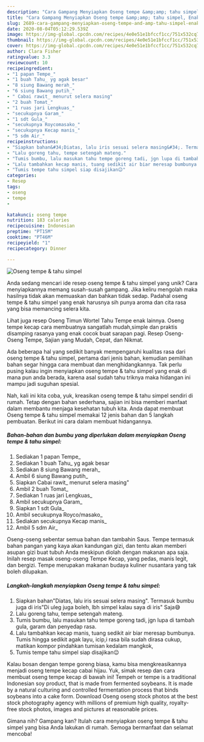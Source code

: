 ```yaml
---
description: "Cara Gampang Menyiapkan Oseng tempe &amp;amp; tahu simpel, Enak"
title: "Cara Gampang Menyiapkan Oseng tempe &amp;amp; tahu simpel, Enak"
slug: 2689-cara-gampang-menyiapkan-oseng-tempe-and-amp-tahu-simpel-enak
date: 2020-08-04T05:12:29.539Z
image: https://img-global.cpcdn.com/recipes/4e0e51e1bfccf1cc/751x532cq70/oseng-tempe-tahu-simpel-foto-resep-utama.jpg
thumbnail: https://img-global.cpcdn.com/recipes/4e0e51e1bfccf1cc/751x532cq70/oseng-tempe-tahu-simpel-foto-resep-utama.jpg
cover: https://img-global.cpcdn.com/recipes/4e0e51e1bfccf1cc/751x532cq70/oseng-tempe-tahu-simpel-foto-resep-utama.jpg
author: Clara Fisher
ratingvalue: 3.3
reviewcount: 10
recipeingredient:
- "1 papan Tempe_"
- "1 buah Tahu_ yg agak besar"
- "8 siung Bawang merah_"
- "6 siung Bawang putih_"
- " Cabai rawit_ menurut selera masing"
- "2 buah Tomat_"
- "1 ruas jari Lengkuas_"
- "secukupnya Garam_"
- "1 sdt Gula_"
- "secukupnya Roycomasako_"
- "secukupnya Kecap manis_"
- "5 sdm Air_"
recipeinstructions:
- "Siapkan bahan&#34;Diatas, lalu iris sesuai selera masing&#34;. Termasuk bumbu juga di iris&#34;Di uleg juga boleh, lbh simpel kalau saya di iris&#34; Saja😅"
- "Lalu goreng tahu, tempe setengah mateng."
- "Tumis bumbu, lalu masukan tahu tempe goreng tadi, jgn lupa di tambah gula, garam dan penyedap rasa."
- "Lalu tambahkan kecap manis, tuang sedikit air biar meresap bumbunya. Tumis hingga sedikit agak layu, icip,i rasa bila sudah dirasa cukup, matikan kompor pindahkan tumisan kedalam mangkok,"
- "Tumis tempe tahu simpel siap disajikan😉"
categories:
- Resep
tags:
- oseng
- tempe
- 

katakunci: oseng tempe  
nutrition: 183 calories
recipecuisine: Indonesian
preptime: "PT15M"
cooktime: "PT46M"
recipeyield: "1"
recipecategory: Dinner

---
```



![Oseng tempe &amp; tahu simpel](https://img-global.cpcdn.com/recipes/4e0e51e1bfccf1cc/751x532cq70/oseng-tempe-tahu-simpel-foto-resep-utama.jpg)

Anda sedang mencari ide resep oseng tempe &amp; tahu simpel yang unik? Cara menyiapkannya memang susah-susah gampang. Jika keliru mengolah maka hasilnya tidak akan memuaskan dan bahkan tidak sedap. Padahal oseng tempe &amp; tahu simpel yang enak harusnya sih punya aroma dan cita rasa yang bisa memancing selera kita.

Lihat juga resep Oseng Timun Wortel Tahu Tempe enak lainnya. Oseng tempe kecap cara membuatnya sangatlah mudah,simple dan praktis disamping rasanya yang enak cocok buat sarapan pagi. Resep Oseng-Oseng Tempe, Sajian yang Mudah, Cepat, dan Nikmat.

Ada beberapa hal yang sedikit banyak mempengaruhi kualitas rasa dari oseng tempe &amp; tahu simpel, pertama dari jenis bahan, kemudian pemilihan bahan segar hingga cara membuat dan menghidangkannya. Tak perlu pusing kalau ingin menyiapkan oseng tempe &amp; tahu simpel yang enak di mana pun anda berada, karena asal sudah tahu triknya maka hidangan ini mampu jadi suguhan spesial.


Nah, kali ini kita coba, yuk, kreasikan oseng tempe &amp; tahu simpel sendiri di rumah. Tetap dengan bahan sederhana, sajian ini bisa memberi manfaat dalam membantu menjaga kesehatan tubuh kita. Anda dapat membuat Oseng tempe &amp; tahu simpel memakai 12 jenis bahan dan 5 langkah pembuatan. Berikut ini cara dalam membuat hidangannya.

<!--inarticleads1-->

##### Bahan-bahan dan bumbu yang diperlukan dalam menyiapkan Oseng tempe &amp; tahu simpel:

1. Sediakan 1 papan Tempe_
1. Sediakan 1 buah Tahu_ yg agak besar
1. Sediakan 8 siung Bawang merah_
1. Ambil 6 siung Bawang putih_
1. Siapkan  Cabai rawit_ menurut selera masing&#34;
1. Ambil 2 buah Tomat_
1. Sediakan 1 ruas jari Lengkuas_
1. Ambil secukupnya Garam_
1. Siapkan 1 sdt Gula_
1. Ambil secukupnya Royco/masako_
1. Sediakan secukupnya Kecap manis_
1. Ambil 5 sdm Air_


Oseng-oseng sebentar semua bahan dan tambahin Saus. Tempe termasuk bahan pangan yang kaya akan kandungan gizi, dan tentu akan memberi asupan gizi buat tubuh Anda meskipun diolah dengan makanan apa saja. Inilah resep masak oseng-oseng Tempe Kecap, yang pedas, manis legit, dan bergizi. Tempe merupakan makanan budaya kuliner nusantara yang tak boleh dilupakan. 

<!--inarticleads2-->

##### Langkah-langkah menyiapkan Oseng tempe &amp; tahu simpel:

1. Siapkan bahan&#34;Diatas, lalu iris sesuai selera masing&#34;. Termasuk bumbu juga di iris&#34;Di uleg juga boleh, lbh simpel kalau saya di iris&#34; Saja😅
1. Lalu goreng tahu, tempe setengah mateng.
1. Tumis bumbu, lalu masukan tahu tempe goreng tadi, jgn lupa di tambah gula, garam dan penyedap rasa.
1. Lalu tambahkan kecap manis, tuang sedikit air biar meresap bumbunya. Tumis hingga sedikit agak layu, icip,i rasa bila sudah dirasa cukup, matikan kompor pindahkan tumisan kedalam mangkok,
1. Tumis tempe tahu simpel siap disajikan😉


Kalau bosan dengan tempe goreng biasa, kamu bisa mengkreasikannya menjadi oseng tempe kecap cabai hijau. Yuk, simak resep dan cara membuat oseng tempe kecap di bawah ini! Tempeh or tempe is a traditional Indonesian soy product, that is made from fermented soybeans. It is made by a natural culturing and controlled fermentation process that binds soybeans into a cake form. Download Oseng oseng stock photos at the best stock photography agency with millions of premium high quality, royalty-free stock photos, images and pictures at reasonable prices. 

Gimana nih? Gampang kan? Itulah cara menyiapkan oseng tempe &amp; tahu simpel yang bisa Anda lakukan di rumah. Semoga bermanfaat dan selamat mencoba!
